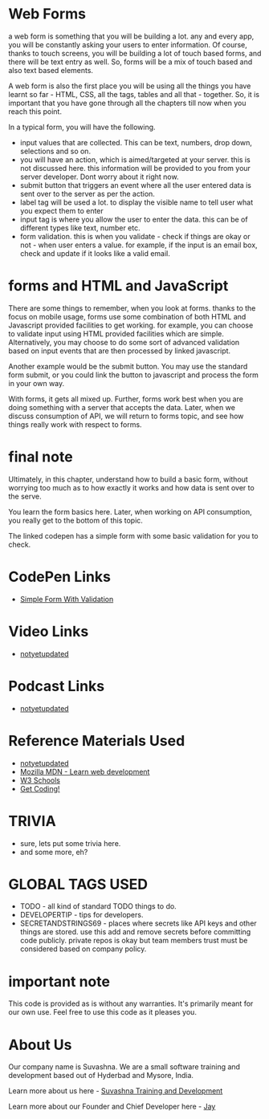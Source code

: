 # Web Forms

a web form is something that you will be building a lot. any and every app, you will be constantly asking your users to enter information. Of course, thanks to touch screens, you will be building a lot of touch based forms, and there will be text entry as well. So, forms will be a mix of touch based and also text based elements. 

A web form is also the first place you will be using all the things you have learnt so far - HTML, CSS, all the tags, tables and all that - together. So, it is important that you have gone through all the chapters till now when you reach this point.

In a typical form, you will have the following.

* input values that are collected. This can be text, numbers, drop down, selections and so on.
* you will have an action, which is aimed/targeted at your server. this is not discussed here. this information will be provided to you from your server developer. Dont worry about it right now.
* submit button that triggers an event where all the user entered data is sent over to the server as per the action.
* label tag will be used a lot. to display the visible name to tell user what you expect them to enter
* input tag is where you allow the user to enter the data. this can be of different types like text, number etc.
* form validation. this is when you validate - check if things are okay or not - when user enters a value. for example, if the input is an email box, check and update if it looks like a valid email.

# forms and HTML and JavaScript

There are some things to remember, when you look at forms. thanks to the focus on mobile usage, forms use some combination of both HTML and Javascript provided facilities to get working. for example, you can choose to validate input using HTML provided facilities which are simple. Alternatively, you may choose to do some sort of advanced validation based on input events that are then processed by linked javascript. 

Another example would be the submit button. You may use the standard form submit, or you could link the button to javascript and process the form in your own way. 

With forms, it gets all mixed up. Further, forms work best when you are doing something with a server that accepts the data. Later, when we discuss consumption of API, we will return to forms topic, and see how things really work with respect to forms.

# final note

Ultimately, in this chapter, understand how to build a basic form, without worrying too much as to how exactly it works and how data is sent over to the serve. 

You learn the form basics here. Later, when working on API consumption, you really get to the bottom of this topic.

The linked codepen has a simple form with some basic validation for you to check.

# CodePen Links

* [Simple Form With Validation](https://codepen.io/jay-pancodu/pen/OJMVjJL)

# Video Links

* [notyetupdated](Link)

# Podcast Links

* [notyetupdated](Link)

# Reference Materials Used 

* [notyetupdated](Link)
* [Mozilla MDN - Learn web development](https://developer.mozilla.org/en-US/docs/Learn)
* [W3 Schools](https://www.w3schools.com)
* [Get Coding!](https://getcodingkids.com/missions/)

# TRIVIA 

* sure, lets put some trivia here.
* and some more, eh?

# GLOBAL TAGS USED

* TODO - all kind of standard TODO things to do. 
* DEVELOPERTIP - tips for developers.
* SECRETANDSTRINGS69 - places where secrets like API keys and other things are stored. use this add and remove secrets before committing code publicly. private repos is okay but team members trust must be considered based on company policy. 

# important note 

This code is provided as is without any warranties. It's primarily meant for our own use. Feel free to use this code as it pleases you.

# About Us

Our company name is Suvashna. We are a small software training and development based out of Hyderbad and Mysore, India. 

Learn more about us here - [Suvashna Training and Development](https://suvashna.com)

Learn more about our Founder and Chief Developer here - [Jay](http://thechalakas.com)
